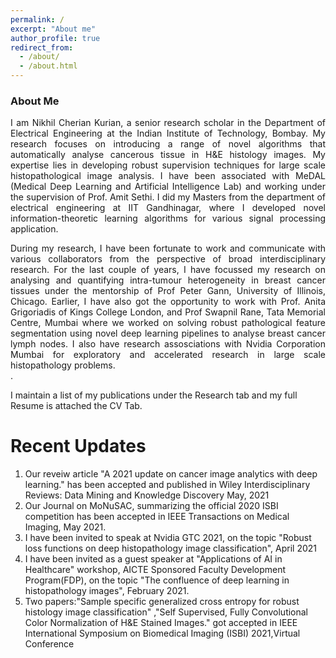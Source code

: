 ```yaml
---
permalink: /
excerpt: "About me"
author_profile: true
redirect_from: 
  - /about/
  - /about.html
---
```

<h3>About Me </h3> 


<div style='text-align: justify;'>I am Nikhil Cherian Kurian, a senior research scholar in the <a href="https://www.ee.iitb.ac.in" style="text-decoration: none;">Department of Electrical Engineering</a> at the <a href="https://www.iitb.ac.in/" style="text-decoration: none;">Indian Institute of  Technology, Bombay</a>. My research focuses on introducing a range of novel algorithms that automatically analyse cancerous tissue in H&E histology images. My expertise lies in developing robust supervision techniques for large scale histopathological image analysis. I have been associated with MeDAL (Medical Deep Learning and Artificial Intelligence Lab) and working under the supervision of <a href="https://www.ee.iitb.ac.in/~asethi/" style="text-decoration: none;">Prof. Amit Sethi</a>. I did my Masters from the department of electrical engineering at <a href="https://www.iitgn.ac.in/" style="text-decoration: none;">IIT Gandhinagar</a>, where I developed novel information-theoretic learning algorithms for various signal processing application.</div>  
<p>  </p>

<div style='text-align: justify;'>During my research, I have been fortunate to work and communicate with various collaborators from the perspective of broad interdisciplinary research. For the last couple of years, I have focussed my research on analysing and quantifying intra-tumour heterogeneity in breast cancer tissues under the mentorship of <a href="https://pathology.uic.edu/directory/peter-h-gann-mdscd/" style="text-decoration: none;">Prof Peter Gann</a>, University of Illinois, Chicago.  Earlier, I have also got the opportunity to work with <a href="https://www.kcl.ac.uk/people/anita-grigoriadis" style="text-decoration: none;">Prof. Anita Grigoriadis</a> of Kings College London, and <a href="https://actrec.irins.org/profile/171459" style="text-decoration: none;">Prof Swapnil Rane</a>, Tata Memorial Centre, Mumbai where we worked on solving robust pathological feature segmentation using novel deep learning pipelines to analyse breast cancer lymph nodes. I also have research assosciations with <a href="https://www.nvidia.com/en-in/" style="text-decoration: none;"> Nvidia Corporation Mumbai</a> for exploratory and accelerated research in large scale histopathology problems.</div>. 

I maintain a list of my publications under the Research tab and my full Resume is attached the CV Tab.

Recent Updates
======
1. Our reveiw article "A 2021 update on cancer image analytics with deep learning." has been accepted and published in Wiley Interdisciplinary Reviews:
Data Mining and Knowledge Discovery May, 2021 
2. Our Journal on MoNuSAC, summarizing the official 2020 ISBI competition has been accepted in IEEE Transactions on Medical Imaging, May 2021. 
3. I have been invited to speak at Nvidia GTC 2021, on the topic "Robust loss functions on deep histopathology image classification", April 2021
4. I have been invited as a guest speaker at "Applications of AI in Healthcare" workshop, AICTE Sponsored Faculty Development
Program(FDP), on the topic "The confluence of deep learning in histopathology images", February 2021.
5. Two papers:"Sample specific generalized cross entropy for robust histology image classification" ,"Self Supervised, Fully Convolutional Color Normalization of H&E Stained Images." got accepted in IEEE International Symposium on Biomedical Imaging (ISBI) 2021,Virtual Conference
